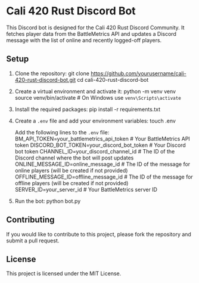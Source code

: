 # Cali 420 Rust Discord Bot

This Discord bot is designed for the Cali 420 Rust Discord Community. It fetches player data from the BattleMetrics API and updates a Discord message with the list of online and recently logged-off players.

## Setup

1. Clone the repository:
   git clone https://github.com/yourusername/cali-420-rust-discord-bot.git
   cd cali-420-rust-discord-bot

2. Create a virtual environment and activate it:
   python -m venv venv
   source venv/bin/activate  # On Windows use `venv\Scripts\activate`

3. Install the required packages:
   pip install -r requirements.txt

4. Create a `.env` file and add your environment variables:
   touch .env

   Add the following lines to the `.env` file:
   BM_API_TOKEN=your_battlemetrics_api_token            # Your BattleMetrics API token
   DISCORD_BOT_TOKEN=your_discord_bot_token             # Your Discord bot token
   CHANNEL_ID=your_discord_channel_id                   # The ID of the Discord channel where the bot will post updates
   ONLINE_MESSAGE_ID=online_message_id                  # The ID of the message for online players (will be created if not provided)
   OFFLINE_MESSAGE_ID=offline_message_id                # The ID of the message for offline players (will be created if not provided)
   SERVER_ID=your_server_id                             # Your BattleMetrics server ID

5. Run the bot:
   python bot.py

## Contributing

If you would like to contribute to this project, please fork the repository and submit a pull request.

## License

This project is licensed under the MIT License.
